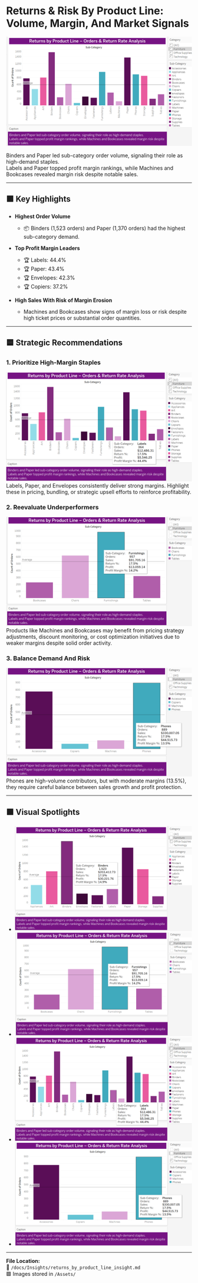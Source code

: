 # Returns & Risk By Product Line: Volume, Margin, And Market Signals

![Overall View](/Assets/Returns_by_Product_Line_Overall.png)

Binders and Paper led sub-category order volume, signaling their role as high-demand staples.  
Labels and Paper topped profit margin rankings, while Machines and Bookcases revealed margin risk despite notable sales.

---

## 🟪 Key Highlights

- **Highest Order Volume**  
  - 📦 Binders (1,523 orders) and Paper (1,370 orders) had the highest sub-category demand.

- **Top Profit Margin Leaders**  
  - 🏆 Labels: 44.4%  
  - 🏆 Paper: 43.4%  
  - 🏆 Envelopes: 42.3%  
  - 🏆 Copiers: 37.2%

- **High Sales With Risk of Margin Erosion**  
  - Machines and Bookcases show signs of margin loss or risk despite high ticket prices or substantial order quantities.

---

## 🟦 Strategic Recommendations

### 1. **Prioritize High-Margin Staples**
![Labels Focus](/Assets/Returns_by_Product_Line_Labels.png)  
Labels, Paper, and Envelopes consistently deliver strong margins. Highlight these in pricing, bundling, or strategic upsell efforts to reinforce profitability.

### 2. **Reevaluate Underperformers**
![Furnishings Focus](/Assets/Returns_by_Product_Line_Furnishings.png)  
Products like Machines and Bookcases may benefit from pricing strategy adjustments, discount monitoring, or cost optimization initiatives due to weaker margins despite solid order activity.

### 3. **Balance Demand And Risk**
![Phones Focus](/Assets/Returns_by_Product_Line_Phones.png)  
Phones are high-volume contributors, but with moderate margins (13.5%), they require careful balance between sales growth and profit protection.

---

## 🟩 Visual Spotlights

- ![Binders](/Assets/Returns_by_Product_Line_Binders.png)
- ![Furnishings](/Assets/Returns_by_Product_Line_Furnishings.png)
- ![Labels](/Assets/Returns_by_Product_Line_Labels.png)
- ![Phones](/Assets/Returns_by_Product_Line_Phones.png)

---

**File Location:**  
📂 `/docs/Insights/returns_by_product_line_insight.md`  
🟪 Images stored in `/Assets/`

